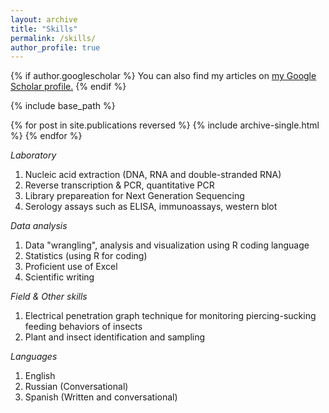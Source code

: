 ```yaml
---
layout: archive
title: "Skills"
permalink: /skills/
author_profile: true
---
```


{% if author.googlescholar %}
  You can also find my articles on <u><a href="{{author.googlescholar}}">my Google Scholar profile</a>.</u>
{% endif %}

{% include base_path %}

{% for post in site.publications reversed %}
  {% include archive-single.html %}
{% endfor %}

*Laboratory*  
1. Nucleic acid extraction (DNA, RNA and double-stranded RNA)  
2. Reverse transcription & PCR, quantitative PCR  
3. Library prepareation for Next Generation Sequencing  
4. Serology assays such as ELISA, immunoassays, western blot   

*Data analysis*  
1. Data "wrangling", analysis and visualization using R coding language
2. Statistics (using R for coding)  
3. Proficient use of Excel
4. Scientific writing   

*Field & Other skills*  
1. Electrical penetration graph technique for monitoring piercing-sucking feeding behaviors of insects
2. Plant and insect identification and sampling 

*Languages*  
1. English 
2. Russian  (Conversational)
3. Spanish  (Written and conversational)
